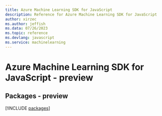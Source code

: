 ```yaml
---
title: Azure Machine Learning SDK for JavaScript
description: Reference for Azure Machine Learning SDK for JavaScript
author: xirzec
ms.author: jeffish
ms.data: 07/26/2023
ms.topic: reference
ms.devlang: javascript
ms.service: machinelearning
---
```

# Azure Machine Learning SDK for JavaScript - preview
## Packages - preview
[!INCLUDE [packages](machine-learning-index.md)]